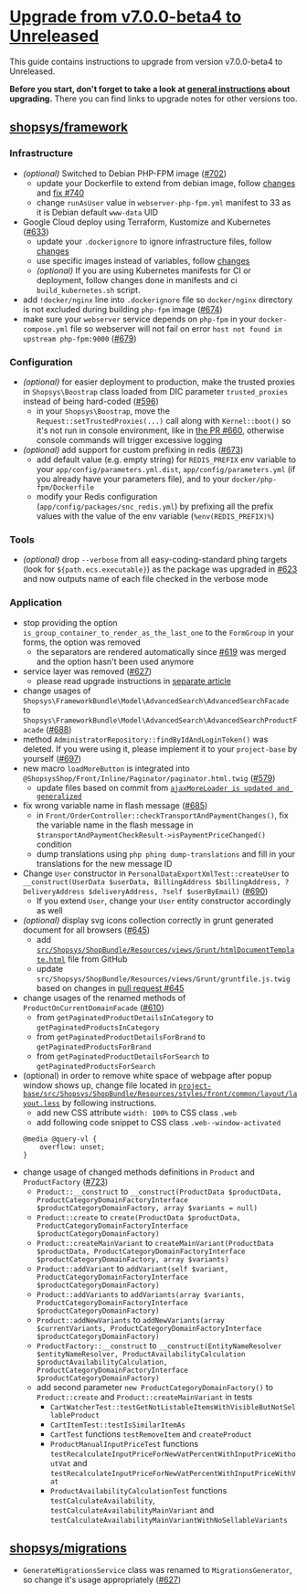 # [Upgrade from v7.0.0-beta4 to Unreleased](https://github.com/shopsys/shopsys/compare/v7.0.0-beta4...HEAD)

This guide contains instructions to upgrade from version v7.0.0-beta4 to Unreleased.

**Before you start, don't forget to take a look at [general instructions](/UPGRADE.md) about upgrading.**
There you can find links to upgrade notes for other versions too.

## [shopsys/framework]
### Infrastructure
- *(optional)* Switched to Debian PHP-FPM image ([#702](https://github.com/shopsys/shopsys/pull/702))
    - update your Dockerfile to extend from debian image, follow [changes](https://github.com/shopsys/shopsys/pull/702/commits/d05979328f9d76d7d690276a7414e0a3c81a00ae) and [fix #740](https://github.com/shopsys/shopsys/pull/740/files)
    - change `runAsUser` value in `webserver-php-fpm.yml` manifest to 33 as it is Debian default `www-data` UID
- Google Cloud deploy using Terraform, Kustomize and Kubernetes ([#633](https://github.com/shopsys/shopsys/pull/633))
    - update your `.dockerignore` to ignore infrastructure files, follow [changes](https://github.com/shopsys/shopsys/pull/633/commits/5e507aa0aff44cb689b8d65fba58da53a8fafd1f)
    - use specific images instead of variables, follow [changes](https://github.com/shopsys/shopsys/pull/633/commits/84dee757f62f5ff7b9581d9a1dcccc4e496cf7eb)
    - *(optional)* If you are using Kubernetes manifests for CI or deployment, follow changes done in manifests and ci `build_kubernetes.sh` script.
- add `!docker/nginx` line into `.dockerignore` file so `docker/nginx` directory is not excluded during building `php-fpm` image ([#674](https://github.com/shopsys/shopsys/pull/674))
- make sure your `webserver` service depends on `php-fpm` in your `docker-compose.yml` file so webserver will not fail on error `host not found in upstream php-fpm:9000` ([#679](https://github.com/shopsys/shopsys/pull/679))

### Configuration
- *(optional)* for easier deployment to production, make the trusted proxies in `Shopsys\Boostrap` class loaded from DIC parameter `trusted_proxies` instead of being hard-coded ([#596](https://github.com/shopsys/shopsys/pull/596))
    - in your `Shopsys\Boostrap`, move the `Request::setTrustedProxies(...)` call along with `Kernel::boot()` so it's not run in console environment, like in [the PR #660](https://github.com/shopsys/shopsys/pull/660/files), otherwise console commands will trigger excessive logging
- *(optional)* add support for custom prefixing in redis ([#673](https://github.com/shopsys/shopsys/pull/673))
    - add default value (e.g. empty string) for `REDIS_PREFIX` env variable to your `app/config/parameters.yml.dist`, `app/config/parameters.yml` (if you already have your parameters file), and to your `docker/php-fpm/Dockerfile`
    - modify your Redis configuration (`app/config/packages/snc_redis.yml`) by prefixing all the prefix values with the value of the env variable (`%env(REDIS_PREFIX)%`)

### Tools
- *(optional)* drop `--verbose` from all easy-coding-standard phing targets (look for `${path.ecs.executable}`) as the package was upgraded in [#623](https://github.com/shopsys/shopsys/pull/623/) and now outputs name of each file checked in the verbose mode

### Application
- stop providing the option `is_group_container_to_render_as_the_last_one` to the `FormGroup` in your forms, the option was removed
    - the separators are rendered automatically since [#619](https://github.com/shopsys/shopsys/pull/619) was merged and the option hasn't been used anymore
- service layer was removed ([#627](https://github.com/shopsys/shopsys/pull/627))
    - please read upgrade instructions in [separate article](./services-removal.md)
- change usages of `Shopsys\FrameworkBundle\Model\AdvancedSearch\AdvancedSearchFacade` to `Shopsys\FrameworkBundle\Model\AdvancedSearch\AdvancedSearchProductFacade` ([#688](https://github.com/shopsys/shopsys/pull/688))
- method `AdministratorRepository::findByIdAndLoginToken()` was deleted. If you were using it, please implement it to your `project-base` by yourself ([#697](https://github.com/shopsys/shopsys/pull/697))
- new macro `loadMoreButton` is integrated into `@ShopsysShop/Front/Inline/Paginator/paginator.html.twig` ([#579](https://github.com/shopsys/shopsys/pull/579))
    - update files based on commit from [`ajaxMoreLoader is updated and generalized`](https://github.com/shopsys/shopsys/pull/579/files)
- fix wrong variable name in flash message ([#685](https://github.com/shopsys/shopsys/pull/685))
    - in `Front/OrderController::checkTransportAndPaymentChanges()`, fix the variable name in the flash message in `$transportAndPaymentCheckResult->isPaymentPriceChanged()` condition
    - dump translations using `php phing dump-translations` and fill in your translations for the new message ID
- Change `User` constructor in `PersonalDataExportXmlTest::createUser` to `__construct(UserData $userData, BillingAddress $billingAddress, ?DeliveryAddress $deliveryAddress, ?self $userByEmail)` ([#690](https://github.com/shopsys/shopsys/pull/690))
    - If you extend `User`, change your `User` entity constructor accordingly as well
- *(optional)* display svg icons collection correctly in grunt generated document for all browsers ([#645](https://github.com/shopsys/shopsys/pull/645))
    - add [`src/Shopsys/ShopBundle/Resources/views/Grunt/htmlDocumentTemplate.html`](https://github.com/shopsys/shopsys/pull/645/files#diff-2fa69709c5ba35cd2ad6c5de640d56f9) file from GitHub
    - update `src/Shopsys/ShopBundle/Resources/views/Grunt/gruntfile.js.twig` based on changes in [pull request #645](https://github.com/shopsys/shopsys/pull/645/files#diff-ff210e4f423be8bd6c88818d2bb2a8cd)
- change usages of the renamed methods of `ProductOnCurrentDomainFacade` ([#610](https://github.com/shopsys/shopsys/pull/610))
    - from `getPaginatedProductDetailsInCategory` to `getPaginatedProductsInCategory`
    - from `getPaginatedProductDetailsForBrand` to `getPaginatedProductsForBrand`
    - from `getPaginatedProductDetailsForSearch` to `getPaginatedProductsForSearch`
- (optional) in order to remove white space of webpage after popup window shows up, change file located in [`project-base/src/Shopsys/ShopBundle/Resources/styles/front/common/layout/layout.less`](https://github.com/shopsys/shopsys/pull/710/files#diff-b6f30401eed85fcb59b3b1761855493b) by following instructions.
    - add new CSS attribute `width: 100%` to CSS class `.web`
    - add following code snippet to CSS class `.web--window-activated`
    ```
    @media @query-vl {
        overflow: unset;
    }
    ```
- change usage of changed methods definitions in `Product` and `ProductFactory` ([#723](https://github.com/shopsys/shopsys/pull/723))
    - `Product::__construct` to `__construct(ProductData $productData, ProductCategoryDomainFactoryInterface $productCategoryDomainFactory, array $variants = null)`
    - `Product::create` to `create(ProductData $productData, ProductCategoryDomainFactoryInterface $productCategoryDomainFactory)`
    - `Product::createMainVariant` to `createMainVariant(ProductData $productData, ProductCategoryDomainFactoryInterface $productCategoryDomainFactory, array $variants)`
    - `Product::addVariant` to `addVariant(self $variant, ProductCategoryDomainFactoryInterface $productCategoryDomainFactory)`
    - `Product::addVariants` to `addVariants(array $variants, ProductCategoryDomainFactoryInterface $productCategoryDomainFactory)`
    - `Product::addNewVariants` to `addNewVariants(array $currentVariants, ProductCategoryDomainFactoryInterface $productCategoryDomainFactory)`
    - `ProductFactory::__construct` to `__construct(EntityNameResolver $entityNameResolver, ProductAvailabilityCalculation $productAvailabilityCalculation, ProductCategoryDomainFactoryInterface $productCategoryDomainFactory)`
    - add second parameter `new ProductCategoryDomainFactory()` to `Product::create` and `Product::createMainVariant` in tests
        - `CartWatcherTest::testGetNotListableItemsWithVisibleButNotSellableProduct`
        - `CartItemTest::testIsSimilarItemAs`
        - `CartTest` functions `testRemoveItem` and `createProduct`
        - `ProductManualInputPriceTest` functions `testRecalculateInputPriceForNewVatPercentWithInputPriceWithoutVat` and `testRecalculateInputPriceForNewVatPercentWithInputPriceWithVat`
        - `ProductAvailabilityCalculationTest` functions `testCalculateAvailability`, `testCalculateAvailabilityMainVariant` and `testCalculateAvailabilityMainVariantWithNoSellableVariants`

## [shopsys/migrations]
- `GenerateMigrationsService` class was renamed to `MigrationsGenerator`, so change it's usage appropriately ([#627](https://github.com/shopsys/shopsys/pull/627))

[shopsys/shopsys]: https://github.com/shopsys/shopsys
[shopsys/project-base]: https://github.com/shopsys/project-base
[shopsys/framework]: https://github.com/shopsys/framework
[shopsys/product-feed-zbozi]: https://github.com/shopsys/product-feed-zbozi
[shopsys/product-feed-google]: https://github.com/shopsys/product-feed-google
[shopsys/product-feed-heureka]: https://github.com/shopsys/product-feed-heureka
[shopsys/product-feed-heureka-delivery]: https://github.com/shopsys/product-feed-heureka-delivery
[shopsys/product-feed-interface]: https://github.com/shopsys/product-feed-interface
[shopsys/plugin-interface]: https://github.com/shopsys/plugin-interface
[shopsys/coding-standards]: https://github.com/shopsys/coding-standards
[shopsys/http-smoke-testing]: https://github.com/shopsys/http-smoke-testing
[shopsys/form-types-bundle]: https://github.com/shopsys/form-types-bundle
[shopsys/migrations]: https://github.com/shopsys/migrations
[shopsys/monorepo-tools]: https://github.com/shopsys/monorepo-tools
[shopsys/microservice-product-search]: https://github.com/shopsys/microservice-product-search
[shopsys/microservice-product-search-export]: https://github.com/shopsys/microservice-product-search-export
